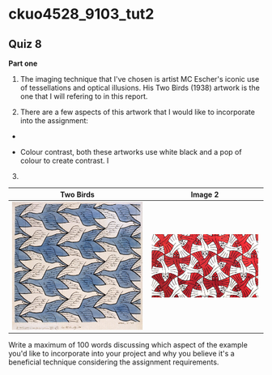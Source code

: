 # ckuo4528_9103_tut2
## Quiz 8 

**Part one**

1. The imaging technique that I've chosen is artist MC Escher's iconic use of tessellations and optical illusions. His Two Birds (1938) artwork is the one that I will refering to in this report. 

2. There are a few aspects of this artwork that I would like to incorporate into the assignment: 

- 

- Colour contrast, both these artworks use white black and a pop of colour to create contrast. I 

3. 
| Two  Birds   | Image 2 |
| ----------- | ----------- |
| ![alt text](image1.jpg)      | ![alt text](image.png)       |







Write a maximum of 100 words discussing which aspect of the example you'd like to incorporate into your project and why you believe it's a beneficial technique considering the assignment requirements.
